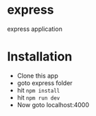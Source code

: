 # express
express application
# Installation
- Clone this app
- goto express folder
- hit `npm install`
- hit `npm run dev`
- Now goto localhost:4000
